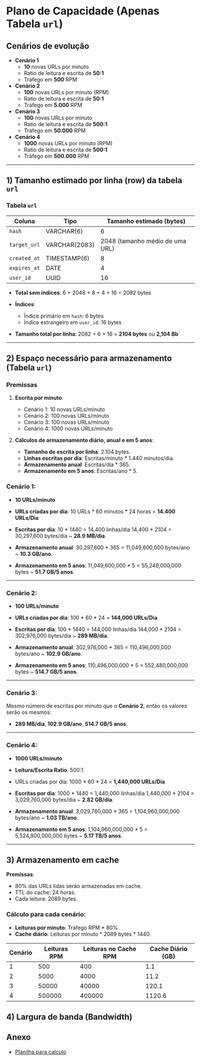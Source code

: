 # **Plano de Capacidade (Apenas Tabela `url`)**

## Cenários de evolução

- **Cenário 1**
  - **10** novas URLs por minuto
  - Ratio de leitura e escrita de **50:1**
  - Tráfego em **500** RPM
- **Cenário 2**
  - **100** novas URLs por minuto (RPM)
  - Ratio de leitura e escrita de **50:1**
  - Tráfego em **5.000** RPM
- **Cenário 3**
  - **100** novas URLs por minuto
  - Ratio de leitura e escrita de **500:1**
  - Tráfego em **50.000** RPM
- **Cenário 4**
  - **1000** novas URLs por minuto (RPM)
  - Ratio de leitura e escrita de **500:1**
  - Tráfego em **500.000** RPM

---

## **1) Tamanho estimado por linha (row) da tabela `url`**

### **Tabela `url`**

| Coluna       | Tipo          | Tamanho estimado (bytes)        |
| ------------ | ------------- | ------------------------------- |
| `hash`       | VARCHAR(6)    | 6                               |
| `target_url` | VARCHAR(2083) | 2048 (tamanho médio de uma URL) |
| `created_at` | TIMESTAMP(6)  | 8                               |
| `expires_at` | DATE          | 4                               |
| `user_id`    | UUID          | 16                              |

- **Total sem índices**:
  6 + 2048 + 8 + 4 + 16 = 2082 bytes

- **Índices**:

  - Índice primário em `hash`: 6 bytes
  - Índice estrangeiro em `user_id`: 16 bytes

- **Tamanho total por linha**:
  2082 + 6 + 16 = **2104 bytes** ou **2,104 Bb**

---

## **2) Espaço necessário para armazenamento (Tabela `url`)**

### **Premissas**

1. **Escrita por minuto**:

   - Cenário 1: 10 novas URLs/minuto
   - Cenário 2: 100 novas URLs/minuto
   - Cenário 3: 100 novas URLs/minuto
   - Cenário 4: 1000 novas URLs/minuto

2. **Cálculos de armazenamento diário, anual e em 5 anos**:
   - **Tamanho de escrita por linha**:
     2.104 bytes.
   - **Linhas escritas por dia**:
     Escritas/minuto \* 1.440 minutos/dia.
   - **Armazenamento anual**:
     Escritas/dia \* 365.
   - **Armazenamento em 5 anos**:
     Escritas/ano \* 5.

### **Cenário 1:**

- **10 URLs/minuto**

- **URLs criadas por dia**:
  10 URLs \* 60 minutos \* 24 horas = **14.400 URLs/Dia**

- **Escritas por dia**:
  10 \* 1440 = 14,400 linhas/dia
  14,400 \* 2104 = 30,297,600 bytes/dia ~ **28.9 MB/dia**.

- **Armazenamento anual**:
  30,297,600 \* 365 = 11,049,600,000 bytes/ano ~ **10.3 GB/ano**.

- **Armazenamento em 5 anos**:
  11,049,600,000 \* 5 = 55,248,000,000 bytes ~ **51.7 GB/5 anos**.

---

### **Cenário 2:**

- **100 URLs/minuto**

- **URLs criadas por dia**:
  100 \* 60 \* 24 = **144,000 URLs/Dia**

- **Escritas por dia**:
  100 \* 1440 = 144,000 linhas/dia
  144,000 \* 2104 = 302,976,000 bytes/dia ~ **289 MB/dia**.

- **Armazenamento anual**:
  302,976,000 \* 365 = 110,496,000,000 bytes/ano ~ **102.9 GB/ano**.
- **Armazenamento em 5 anos**:
  110,496,000,000 \* 5 = 552,480,000,000 bytes ~ **514.7 GB/5 anos**.

---

### **Cenário 3:**

Mesmo número de escritas por minuto que o **Cenário 2**, então os valores serão os mesmos:

- **289 MB/dia**, **102.9 GB/ano**, **514.7 GB/5 anos**.

---

### **Cenário 4:**

- **1000 URLs/minuto**

- **Leitura/Escrita Ratio**: 500:1

- URLs criadas por dia:
  1000 \* 60 \* 24 = **1,440,000 URLs/Dia**

- **Escritas por dia**:
  1000 \* 1440 = 1,440,000 linhas/dia
  1,440,000 \* 2104 = 3,029,760,000 bytes/dia ~ **2.82 GB/dia**.

- **Armazenamento anual**:
  3,029,760,000 \* 365 = 1,104,960,000,000 bytes/ano ~ **1.03 TB/ano**.

- **Armazenamento em 5 anos**:
  1,104,960,000,000 \* 5 = 5,524,800,000,000 bytes ~ **5.17 TB/5 anos**.

---

## **3) Armazenamento em cache**

**Premissas**:

- 80% das URLs lidas serão armazenadas em cache.
- TTL do cache: 24 horas.
- Cada leitura: 2089 bytes.

### Cálculo para cada cenário:

- **Leituras por minuto**: Tráfego RPM \* 80\%.
- **Cache diário**:
  Leituras por minuto \* 2089 bytes \* 1440.

| Cenário | Leituras RPM | Leituras no Cache RPM | Cache Diário (GB) |
| ------- | ------------ | --------------------- | ----------------- |
| 1       | 500          | 400                   | 1.1               |
| 2       | 5000         | 4000                  | 11.2              |
| 3       | 50000        | 40000                 | 120.1             |
| 4       | 500000       | 400000                | 1120.6            |

## **4) Largura de banda (Bandwidth)**

## Anexo

- [Planilha para calculo](calc.ods)
